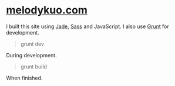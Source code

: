 # [melodykuo.com](http://melodykuo.com)
I built this site using [Jade](http://jade-lang.com), [Sass](http://sass-lang.com/) and JavaScript. I also use [Grunt](http://gruntjs.com/) for development.

> grunt dev

During development.

> grunt build

When finished.
